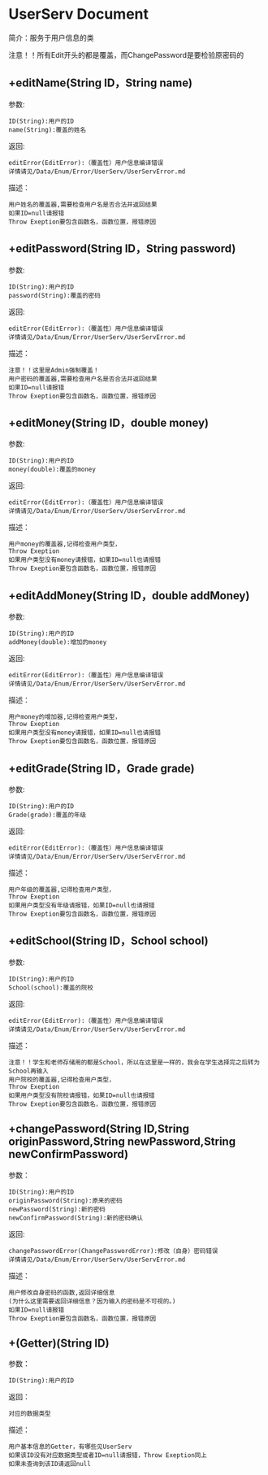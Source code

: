 # UserServ Document
简介：服务于用户信息的类

注意！！所有Edit开头的都是覆盖，而ChangePassword是要检验原密码的


## +editName(String ID，String name)
参数:

    ID(String):用户的ID
    name(String):覆盖的姓名

返回:

    editError(EditError):（覆盖性）用户信息编译错误
    详情请见/Data/Enum/Error/UserServ/UserServError.md
描述：

    用户姓名的覆盖器,需要检查用户名是否合法并返回结果
    如果ID=null请报错
    Throw Exeption要包含函数名，函数位置，报错原因
## +editPassword(String ID，String password)
参数:

    ID(String):用户的ID
    password(String):覆盖的密码

返回:

    editError(EditError):（覆盖性）用户信息编译错误
    详情请见/Data/Enum/Error/UserServ/UserServError.md
描述：

    注意！！这里是Admin强制覆盖！
    用户密码的覆盖器,需要检查用户名是否合法并返回结果
    如果ID=null请报错
    Throw Exeption要包含函数名，函数位置，报错原因
## +editMoney(String ID，double money)
参数:

    ID(String):用户的ID
    money(double):覆盖的money

返回:

    editError(EditError):（覆盖性）用户信息编译错误
    详情请见/Data/Enum/Error/UserServ/UserServError.md
描述：

    用户money的覆盖器,记得检查用户类型，
    Throw Exeption
    如果用户类型没有money请报错，如果ID=null也请报错
    Throw Exeption要包含函数名，函数位置，报错原因
## +editAddMoney(String ID，double addMoney)
参数:

    ID(String):用户的ID
    addMoney(double):增加的money
返回:

    editError(EditError):（覆盖性）用户信息编译错误
    详情请见/Data/Enum/Error/UserServ/UserServError.md
描述：

    用户money的增加器,记得检查用户类型，
    Throw Exeption
    如果用户类型没有money请报错，如果ID=null也请报错
    Throw Exeption要包含函数名，函数位置，报错原因
## +editGrade(String ID，Grade grade)
参数:

    ID(String):用户的ID
    Grade(grade):覆盖的年级
返回:

    editError(EditError):（覆盖性）用户信息编译错误
    详情请见/Data/Enum/Error/UserServ/UserServError.md
描述：

    用户年级的覆盖器,记得检查用户类型，
    Throw Exeption
    如果用户类型没有年级请报错，如果ID=null也请报错
    Throw Exeption要包含函数名，函数位置，报错原因
## +editSchool(String ID，School school)
参数:

    ID(String):用户的ID
    School(school):覆盖的院校
返回:

    editError(EditError):（覆盖性）用户信息编译错误
    详情请见/Data/Enum/Error/UserServ/UserServError.md
描述：

    注意！！学生和老师存储用的都是School，所以在这里是一样的，我会在学生选择完之后转为School再输入
    用户院校的覆盖器,记得检查用户类型，
    Throw Exeption
    如果用户类型没有院校请报错，如果ID=null也请报错
    Throw Exeption要包含函数名，函数位置，报错原因
## +changePassword(String ID,String originPassword,String newPassword,String newConfirmPassword)
参数：

    ID(String):用户的ID
    originPassword(String):原来的密码
    newPassword(String):新的密码
    newConfirmPassword(String):新的密码确认
返回:

    changePasswordError(ChangePasswordError):修改（自身）密码错误
    详情请见/Data/Enum/Error/UserServ/UserServError.md
描述：

    用户修改自身密码的函数,返回详细信息
    (为什么这里需要返回详细信息？因为输入的密码是不可视的。)
    如果ID=null请报错
    Throw Exeption要包含函数名，函数位置，报错原因
## +(Getter)(String ID)
参数：

    ID(String):用户的ID
返回：

    对应的数据类型
描述：

    用户基本信息的Getter，有哪些见UserServ
    如果该ID没有对应数据类型或者ID=null请报错，Throw Exeption同上
    如果未查询到该ID请返回null